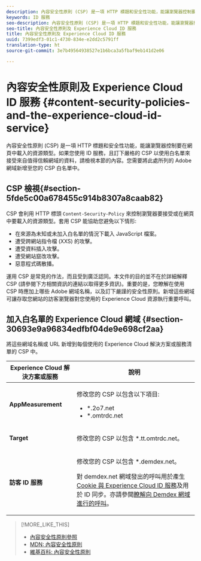 ```yaml
---
description: 內容安全性原則 (CSP) 是一項 HTTP 標題和安全性功能，能讓瀏覽器控制要在網頁中載入的資源類型。如果您使用 ID 服務，且訂下嚴格的 CSP 以使用白名單來接受來自值得信賴網域的資料，請檢視本節的內容。您需要將此處所列的 Adobe 網域新增至您的 CSP 白名單中。
keywords: ID 服務
seo-description: 內容安全性原則 (CSP) 是一項 HTTP 標題和安全性功能，能讓瀏覽器控制要在網頁中載入的資源類型。如果您使用 ID 服務，且訂下嚴格的 CSP 以使用白名單來接受來自值得信賴網域的資料，請檢視本節的內容。您需要將此處所列的 Adobe 網域新增至您的 CSP 白名單中。
seo-title: 內容安全性原則及 Experience Cloud ID 服務
title: 內容安全性原則及 Experience Cloud ID 服務
uuid: 7399edf3-01c1-4730-834e-e2dd2c5791ff
translation-type: ht
source-git-commit: 3e7b49564938527e1b6bca3a5fbaf9eb141d2e06

---
```



# 內容安全性原則及 Experience Cloud ID 服務 {#content-security-policies-and-the-experience-cloud-id-service}

內容安全性原則 (CSP) 是一項 HTTP 標題和安全性功能，能讓瀏覽器控制要在網頁中載入的資源類型。如果您使用 ID 服務，且訂下嚴格的 CSP 以使用白名單來接受來自值得信賴網域的資料，請檢視本節的內容。您需要將此處所列的 Adobe 網域新增至您的 CSP 白名單中。

## CSP 檢視{#section-5fde5c00a678455c914b8307a8caab82}

CSP 會利用 HTTP 標頭 `Content-Security-Policy` 來控制瀏覽器要接受或在網頁中要載入的資源類型。套用 CSP 能協助您避免以下情形:

* 在來源為未知或未加入白名單的情況下載入 JavaScript 檔案。
* 遭受跨網站指令檔 (XXS) 的攻擊。
* 遭受資料插入攻擊。
* 遭受網站竄改攻擊。
* 惡意程式碼散播。

運用 CSP 是常見的作法，而且受到廣泛認同。本文件的目的並不在於詳細解釋 CSP (請參閱下方相關資訊的連結以取得更多資訊)。重要的是，您瞭解在使用 CSP 時應加上哪些 Adobe 網域名稱，以及訂下嚴謹的安全性原則。新增這些網域可讓存取您網站的訪客瀏覽器對您使用的 Experience Cloud 資源執行重要呼叫。

## 加入白名單的 Experience Cloud 網域 {#section-30693e9a96834edfbf04de9e698cf2aa}

將這些網域名稱或 URL 新增到每個使用的 Experience Cloud 解決方案或服務清單的 CSP 中。

<table id="table_EC9FC999A62D4B7A830CE73B0AB9EF3C"> 
 <thead> 
  <tr> 
   <th colname="col1" class="entry"> Experience Cloud 解決方案或服務 </th> 
   <th colname="col2" class="entry"> 說明 </th> 
  </tr> 
 </thead>
 <tbody> 
  <tr> 
   <td colname="col1"> <p> <b>AppMeasurement</b> </p> </td> 
   <td colname="col2"> <p>修改您的 CSP 以包含以下項目: </p> <p> 
     <ul id="ul_7522AE83A03A4115A84DF5B32D6DD79B"> 
      <li id="li_AB1EC161FB154BEDA1BEFE76C8A38A90"> <span class="codeph"> *.2o7.net</span> </li> 
      <li id="li_4B12A283716746949201528CD6AF529E"> <span class="codeph"> *.omtrdc.net</span> </li> 
     </ul> </p> </td> 
  </tr> 
  <tr> 
   <td colname="col1"> <p> <b>Target</b> </p> </td> 
   <td colname="col2"> <p>修改您的 CSP 以包含 <span class="codeph">*.tt.omtrdc.net</span>。 </p> </td> 
  </tr> 
  <tr> 
   <td colname="col1"> <p> <b>訪客 ID 服務</b> </p> </td> 
   <td colname="col2"> <p>修改您的 CSP 以包含 <span class="codeph">*.demdex.net</span>。 </p> <p>對 <span class="codeph"> demdex.net</span> 網域發出的呼叫用於產生 <a href="../introduction/cookies.md" format="dita" scope="local">Cookie 與 Experience Cloud ID 服務</a>及用於 ID 同步。亦請參閱<a href="https://marketing.adobe.com/resources/help/zh_TW/aam/demdex-calls.html" format="https" scope="external">瞭解向 Demdex 網域進行的呼叫</a>。 </p> </td> 
  </tr> 
 </tbody> 
</table>

>[!MORE_LIKE_THIS]
>
>* [內容安全性原則參照](https://content-security-policy.com/)
>* [MDN: 內容安全性原則](https://developer.mozilla.org/zh-TW/docs/Web/HTTP/CSP)
>* [維基百科: 內容安全性原則](https://en.wikipedia.org/wiki/Content_Security_Policy)

